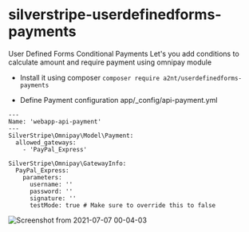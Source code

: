 # silverstripe-userdefinedforms-payments

User Defined Forms Conditional Payments
Let's you add conditions to calculate amount and require payment using omnipay module 

+ Install it using composer
`composer require a2nt/userdefinedforms-payments`

+ Define Payment configuration
app/_config/api-payment.yml

```
---
Name: 'webapp-api-payment'
---
SilverStripe\Omnipay\Model\Payment:
  allowed_gateways:
    - 'PayPal_Express'

SilverStripe\Omnipay\GatewayInfo:
  PayPal_Express:
    parameters:
      username: ''
      password: ''
      signature: ''
      testMode: true # Make sure to override this to false
```

![Screenshot from 2021-07-07 00-04-03](https://user-images.githubusercontent.com/672794/124674513-2ec75c80-debb-11eb-86c6-28fc4733ef1e.png)

